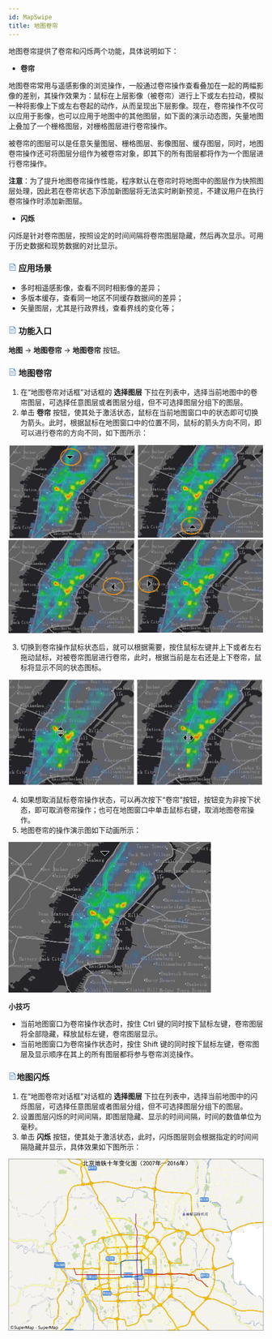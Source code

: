 ```yaml
---
id: MapSwipe
title: 地图卷帘
---
```

地图卷帘提供了卷帘和闪烁两个功能，具体说明如下：

  * **卷帘**

地图卷帘常用与遥感影像的浏览操作，一般通过卷帘操作查看叠加在一起的两幅影像的差别，其操作效果为：鼠标在上层影像（被卷帘）进行上下或左右拉动，模拟一种将影像上下或左右卷起的动作，从而呈现出下层影像。现在，卷帘操作不仅可以应用于影像，也可以应用于地图中的其他图层，如下面的演示动态图，矢量地图上叠加了一个栅格图层，对栅格图层进行卷帘操作。

被卷帘的图层可以是任意矢量图层、栅格图层、影像图层、缓存图层，同时，地图卷帘操作还可将图层分组作为被卷帘对象，即其下的所有图层都将作为一个图层进行卷帘操作。

**注意**：为了提升地图卷帘操作性能，程序默认在卷帘时将地图中的图层作为快照图层处理，因此若在卷帘状态下添加新图层将无法实时刷新预览，不建议用户在执行卷帘操作时添加新图层。

  * **闪烁**

闪烁是针对卷帘图层，按照设定的时间间隔将卷帘图层隐藏，然后再次显示。可用于历史数据和现势数据的对比显示。

### ![](../../img/read.gif) 应用场景

  * 多时相遥感影像，查看不同时相影像的差异；
  * 多版本缓存，查看同一地区不同缓存数据间的差异；
  * 矢量图层，尤其是行政界线，查看界线的变化等；

### ![](../../img/read.gif) 功能入口

**地图** -> **地图卷帘** -> **地图卷帘** 按钮。

### ![](../../img/read.gif) 地图卷帘

  1. 在“地图卷帘对话框”对话框的 **选择图层** 下拉在列表中，选择当前地图中的卷帘图层，可选择任意图层或者图层分组，但不可选择图层分组下的图层。
  2. 单击 **卷帘** 按钮，使其处于激活状态，鼠标在当前地图窗口中的状态即可切换为箭头。此时，根据鼠标在地图窗口中的位置不同，鼠标的箭头方向不同，即可以进行卷帘的方向不同，如下图所示：  

![](img/MapSwipeDirection1.png)  


  3. 切换到卷帘操作鼠标状态后，就可以根据需要，按住鼠标左键并上下或者左右拖动鼠标，对被卷帘图层进行卷帘，此时，根据当前是左右还是上下卷帘，鼠标将显示不同的状态图标。  

![](img/MapSwipeDirection2.png)  
  
  4. 如果想取消鼠标卷帘操作状态，可以再次按下“卷帘”按钮，按钮变为非按下状态，即可取消卷帘操作；也可在地图窗口中单击鼠标右键，取消地图卷帘操作。
  5. 地图卷帘的操作演示图如下动画所示：  

![](img/MapSwipe.gif)  
 
  
**小技巧**

  * 当前地图窗口为卷帘操作状态时，按住 Ctrl 键的同时按下鼠标左键，卷帘图层将全部隐藏，释放鼠标左键，卷帘图层显示。
  * 当前地图窗口为卷帘操作状态时，按住 Shift 键的同时按下鼠标左键，卷帘图层及显示顺序在其上的所有图层都将参与卷帘浏览操作。

### ![](../../img/read.gif)地图闪烁

  1. 在“地图卷帘对话框”对话框的 **选择图层** 下拉在列表中，选择当前地图中的闪烁图层，可选择任意图层或者图层分组，但不可选择图层分组下的图层。
  2. 设置图层闪烁的时间间隔，即图层隐藏、显示的时间间隔，时间的数值单位为毫秒。
  3. 单击 **闪烁** 按钮，使其处于激活状态，此时，闪烁图层则会根据指定的时间间隔隐藏并显示，具体效果如下图所示：
  
  ![](img/Blink.gif)  




